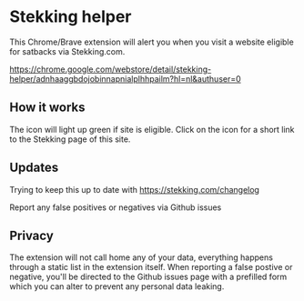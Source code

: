 # Stekking helper

This Chrome/Brave extension will alert you when you visit a website eligible for satbacks via Stekking.com.

https://chrome.google.com/webstore/detail/stekking-helper/adnhaaggbdojobinnapnialplhhpailm?hl=nl&authuser=0

## How it works

The icon will light up green if site is eligible. Click on the icon for a short link to the Stekking page of this site.

## Updates

Trying to keep this up to date with https://stekking.com/changelog

Report any false positives or negatives via Github issues

## Privacy

The extension will not call home any of your data, everything happens through a static list in the extension itself. When reporting a false postive or negative, you'll be directed to the Github issues page with a prefilled form which you can alter to prevent any personal data leaking.
